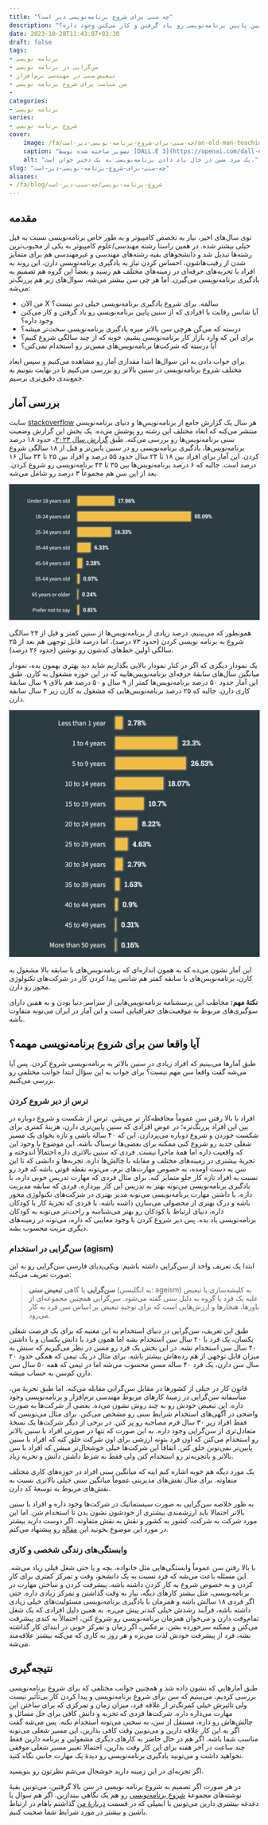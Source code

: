 ```yaml
---
title: "چه سنی برای شروع برنامه‌نویسی دیر است؟"
description: "برای این که وارد بازار کار برنامه‌نویسی بشیم، خوبه که از چند سالگی شروع کنیم؟ آیا شانس رقابت‌ با افرادی که از سنین پایین برنامه‌نویسی رو یاد گرفتن و کار می‌کنن وجود داره؟"
date: 2023-10-28T11:43:07+03:30
draft: false
tags:
- برنامه نویسی
- سن‌گرایی در برنامه نویسی
- تبعیض سنی در مهندسی نرم‌افزار
- سن مناسب برای شروع برنامه نویسی 
- 
categories:
- برنامه نویسی
series:
- شروع برنامه نویسی
cover:
    image: /fa/چه-سنی-برای-شروع-برنامه-نویسی-دیر-است/an-old-man-teaching-programming.jpg
    caption: "تصویر ساخته شده توسط [DALL.E 3](https://openai.com/dall-e-3)"
    alt: "یک مرد مسن در حال یاد دادن برنامه‌نویسی به یک دختر جوان است."
slug: "چه-سنی-برای-شروع-برنامه-نویسی-دیر-است"
aliases:
- /fa/blog/شروع-برنامه-نویسی/چه-سنی-دیر-است
---
```


## مقدمه

توی سال‌های اخیر، نیاز به تخصص کامپیوتر و به طور خاص برنامه‌نویسی نسبت به قبل خیلی بیشتر شده. در همین راستا رشته مهندسی/علوم کامپیوتر به یکی از محبوب‌ترین رشته‌ها تبدیل شد و دانشجوهای بقیه رشته‌های مهندسی و غیرمهندسی هم برای متمایز شدن از رقیب‌هاشون، احساس کردن نیاز به یادگیری برنامه‌نویسی دارن. این روند به افراد با تجربه‌های حرفه‌ای در زمینه‌های مختلف هم رسید و بعضاً این گروه هم تصمیم به یادگیری برنامه‌نویسی می‌گیرن. اما هر چی سن بیشتر می‌شه، سوال‌های زیر هم پررنگ‌تر می‌شه:

- من الان X سالمه. برای شروع یادگیری برنامه‌نویسی خیلی دیر نیست؟
- آیا شانس رقابت‌ با افرادی که از سنین پایین برنامه‌نویسی رو یاد گرفتن و کار می‌کنن وجود داره؟
- درسته که می‌گن هرچی سن بالاتر میره یادگیری برنامه‌نویسی سخت‌تر میشه؟
- برای این که وارد بازار کار برنامه‌نویسی بشیم، خوبه که از چند سالگی شروع کنیم؟
- آیا درسته که شرکت‌ها برنامه‌نویس‌های مسن‌تر رو استخدام نمی‌کنن؟

برای جواب دادن به این سوال‌ها ابتدا مقداری آمار رو مشاهده می‌کنیم و سپس ابعاد مختلف شروع برنامه‌نویسی در سنین بالاتر رو بررسی می‌کنیم تا در نهایت بتونیم به جمع‌بندی دقیق‌تری برسیم.

## بررسی آمار

سایت [stackoverflow](https://stackoverflow.com/) هر سال یک گزارش جامع از برنامه‌نویس‌ها و دنیای برنامه‌نویسی منتشر می‌کنه که ابعاد مختلف این رشته رو پوشش می‌ده. یک بخش این گزارش وضعیت سنی برنامه‌نویس‌ها رو بررسی می‌کنه. طبق [گزارش سال ۲۰۲۳](https://survey.stackoverflow.co/2023/)، حدود ۱۸ درصد برنامه‌نویس‌ها، یادگیری برنامه‌نویسی رو در سنین پایین‌تر و قبل از ۱۸ سالگی شروع کردن. این آمار برای افراد بین ۱۸ تا ۲۴ سال حدود ۵۵ درصد و افراد بین ۲۵ تا ۳۴ سال ۱۶ درصد است. جالبه که ۶ درصد برنامه‌نویس‌ها بین ۳۵ تا ۴۴ برنامه‌نویسی رو شروع کردن. بعد از این سن هم مجموعاً ۳ درصد رو شامل می‌شه.

<p align="center">
  <img src="start-programming-age.png" alt="Amin Rashidbeigi's avatar" />
</p>

همونطور که می‌بینیم، درصد زیادی از برنامه‌نویس‌ها از سنین کمتر و قبل از ۲۴ سالگی شروع به برنامه نویسی کردن (حدود ۷۳ درصد)، اما درصد قابل توجهی هم بعد از ۲۵ سالگی اولین خط‌های کدشون رو نوشتن (حدود ۲۶ درصد).

یک نمودار دیگری که اگر در کنار نمودار بالایی بگذاریم شاید دید بهتری بهمون بده، نمودار میانگین سال‌های سابقهٔ حرفه‌ای برنامه‌نویس‌هاییه که در این حوزه مشغول به کارن. طبق این آمار حدود ۵۰ درصد برنامه‌نویس‌ها کمتر از ۹ سال و ۵۰ درصد هم بالای ۹ سال سابقهٔ کاری دارن. جالبه که ۲۵ درصد برنامه‌نویس‌هایی که مشغول به کارن زیر ۴ سال سابقه دارن. 

<p align="center">
  <img src="years-of-professional-experience.png" alt="Amin Rashidbeigi's avatar" />
</p>

این آمار نشون می‌ده که به همون اندازه‌ای که برنامه‌نویس‌های با سابقه بالا مشغول به کارن، برنامه‌نویس‌های با سابقه کمتر هم شانس پیدا کردن کار در شرکت‌های تکنولوژی محور رو دارن.

**نکتهٔ مهم:** مخاطب این پرسشنامه برنامه‌نویس‌هایی از سراسر دنیا بودن و به همین دارای سوگیری‌های مربوط به موقعیت‌های جغرافیایی است و این آمار در ایران می‌تونه متفاوت باشه.

## آیا واقعا سن برای شروع برنامه‌نویسی مهمه؟

طبق آمارها می‌بینیم که افراد زیادی در سنین بالاتر به برنامه‌نویسی شروع کردن. پس آیا می‌شه گفت واقعا سن مهم نیست؟ برای جواب به این سؤال ابتدا جوانب مختلفی رو بررسی می‌کنیم.

### ترس از دیر شروع کردن

افراد با بالا رفتن سن عموماً محافظه‌کار تر می‌شن. ترس از شکست و شروع دوباره در بین این افراد پررنگ‌تره؛ در عوض افرادی که سنین پایین‌تری دارن، هزینهٔ کمتری برای شکست خوردن و شروع دوباره می‌پردازن. این که ۴۰ ساله باشی و تازه بخوای یک مسیر شغلی جدید رو شروع کنی ممکنه برای بعضی‌ها ترسناک باشه. این موضوع با وجود این که واقعیت داره اما همهٔ ماجرا نیست. فردی که سنین بالاتری داره احتمالاً اندوخته و تجربهٔ بیشتری در زمینه‌های مختلف و مقابله با چالش‌ها داره. تجربه‌ها و دانشی که تا این سن به دست اومده، به خصوص مهارت‌های نرم، می‌تونه نقطه قوتی باشه که فرد رو نسبت به افراد تازه کار جلو متمایز کنه. برای مثال فردی که مهارت تدریس خوبی داره، با یادگیری برنامه‌نویسی می‌تونه بهتر به تدریس این کار بپردازه. فردی که سابقه مدیریت داره، با داشتن مهارت برنامه‌نویسی می‌تونه مدیر بهتری در شرکت‌های تکنولوژی محور باشه و درک بهتری از محصولی می‌سازن داشته باشه. یا فردی که تجربهٔ کار با کودکان داره، دنیای ارتباط با کودکان رو بهتر می‌شناسه و راحت‌تر می‌تونه به کودکان برنامه‌نویسی یاد بده. پس دیر شروع کردن با وجود معایبی که داره، می‌تونه در زمینه‌های دیگری مزیت محسوب بشه.

### سن‌گرایی در استخدام (agism)

ابتدا یک تعریف واحد از سن‌گرایی داشته باشیم. ویکی‌پدیای فارسی سن‌گرایی رو به این صورت تعریف می‌کنه:

> **سن‌گرایی** یا گاهی **تبعیض سنی** (به انگلیسی: ageism) به کلیشه‌سازی یا تبعیض علیه یک فرد یا گروه به دلیل سنی گفته می‌شود. سن‌گرایی همچنین مجموعه‌ای از باورها، هنجارها و ارزش‌هایی است که برای توجیهِ تبعیض بر اساس سن فرد به کار می‌رود.

طبق این تعریف، سن‌گرایی در دنیای استخدام به این معنیه که برای یک فرصت شغلی یکسان، یک فرد با ۲۰ سال سن استخدام بشه اما همون فرد با دانش یکسان و با داشتن ۴۰ سال سن استخدام نشه. در این بخش یک فرد رو مسن در نظر می‌گیریم که سنش به میزان قابل توجهی از هم رده‌هاش بیشتر باشه. برای مثال در یک تیمی که همگی حدود ۲۰ سال سن دارن، یک فرد ۴۰ ساله مسن محسوب می‌شه اما در تیمی که همه ۵۰ سال سن دارن کم‌سن به حساب میشه.

قانون کار در خیلی از کشور‌ها در مقابل سن‌گرایی مقابله می‌کنه. اما طبق تجربهٔ من، متأسفانه سن‌گرایی در زمینهٔ کارهای مربوط مهندسی نرم‌افزار و برنامه‌نویسی وجود داره. این تبعیض خودش رو به چند روش نشون می‌ده. بعضی از شرکت‌ها به صورت واضحی در آگهی‌های استخدام شرایط سنی رو مشخص می‌کنن. برای مثال می‌نویسن که فقط افراد زیر ۳۰ سال فرم مصاحبه رو پر کنن. در برخی از دیگر شرکت‌ها یک نسخهٔ متعادل‌تری از سن‌گرایی وجود داره. به این صورت که تنها در صورتی افراد با سنین بالا‌تر رو استخدام می‌کنن که اون فرد بتونه ارزشی برای اون شرکت خلق کنه که افراد با سنین پایین‌تر نمی‌تونن خلق کنن. اتفاقاً این شرکت‌ها خیلی خوشحال‌تر میشن که افراد با سن بالاتر و باتجربه‌تر رو استخدام کنن ولی فقط به شرط داشتن دانش و تجربه زیاد.

یک مورد دیگه هم خوبه اشاره کنم اینه که میانگین سنی افراد در حوزه‌های کاری مختلف متفاوته. برای مثال نقش‌های مدیریتی عموماً میانگین سنی خیلی بالاتری نسبت به نقش‌های مربوط به توسعهٔ کد دارن.

به طور خلاصه سن‌گرایی به صورت سیستماتیک در شرکت‌ها وجود داره و افراد با سنین بالاتر احتمالا باید ارزشمندی بیشتری از خودشون نشون بدن تا استخدام شن. اما این مورد شرکت به شرکت، کشور به کشور و نقش به نقش متفاوته. اگر دوست دارید بیشتر در مورد این موضوع بخونید این [مقاله](https://www.visier.com/blog/four-common-tech-ageism-myths-debunked/) رو پیشنهاد می‌کنم.

### وابستگی‌های زندگی شخصی و کاری

با بالا رفتن سن عموماً وابستگی‌هایی مثل خانواده، بچه و یا حتی شغل قبلی زیاد می‌شه. این مسئله باعث می‌شه که فرد نسبت به یک دانشجو، وقت و تمرکز کمتری برای کار کردن و به خصوص شروع به کار کردن داشته باشه. پیشرفت کردن و ساختن مهارت در برنامه‌نویسی، مثل بیشتر کارهای دیگه، نیاز به وقت گذاشتن و تمرکز زیادی داره. حتی اگر فردی ۱۸ سالش باشه و همزمان با یادگیری برنامه‌نویسی مسئولیت‌های خیلی زیادی داشته باشه، فرآیند رشدش خیلی کندتر پیش می‌ره. به همین دلیل افرادی که یک شغل تمام‌وقت دارن و می‌خوان همزمان برنامه‌نویسی رو شروع کنن، احتمالاً به کندی پیشرفت می‌کنن و ممکنه سرخورده بشن. برعکس، اگر زمان و تمرکز خوبی در ابتدای کار گذاشته بشه، فرد از پیشرفت خودش لذت می‌بره و هر روز به کاری که می‌کنه بیشتر علاقه‌مند می‌شه.

## نتیجه‌گیری

طبق آمارهایی که نشون داده شد و همچنین جوانب مختلفی که برای شروع برنامه‌نویسی بررسی کردیم، می‌بینیم که سن برای شروع برنامه‌نویسی و پیدا کردن کار بی‌تأثیر نیست ولی تاثیرش خیلی کمرنگ‌تر از علاقه فرد، میزان زمان و تمرکزی که برای ساختن این مهارت می‌ذاره داره. شرکت‌ها فردی که تجربه و دانش کافی برای حل مسائل و چالش‌هاش رو داره، مستقل از سن، به سختی می‌تونه استخدام نکنه. پس می‌شه گفت اگر به این کار علاقه دارین و می‌تونین وقت کافی بذارین، این مسیر شغلی می‌تونه مناسب شما باشه. اگر هم در حال حاضر به کارهای دیگری مشغولین و برنامه‌ دارین فقط چند ساعت در آخر هفته برای این کار وقت بذارین، احتمالا تغییر مسیر شغلی موفقی نخواهید داشت و می‌تونید یادگیری برنامه‌نویسی رو دیده‌ٔ یک مهارت جانبی نگاه کنید.

اگر تجربه‌ای در این زمینه دارید خوشحال می‌شم نظرتون رو بنویسید.

در هر صورت اگر تصمیم به شروع برنامه نویسی در سن بالا گرفتین، می‌تونین بقیهٔ نوشته‌های مجموعهٔ [شروع برنامه‌نویسی](https://aminrb.me/fa/series/%D8%B4%D8%B1%D9%88%D8%B9-%D8%A8%D8%B1%D9%86%D8%A7%D9%85%D9%87-%D9%86%D9%88%DB%8C%D8%B3%DB%8C/) رو هم یک نگاهی بیندازین. اگر هم سوال‌ یا دغدغه بیشتری دارین می‌تونین با ایمیلی که در قسمت [دربارهٔ من](https://aminrb.me/fa/about/) گذاشتم باهام در ارتباط باشین و بیشتر در مورد شرایط شما صحبت کنیم.
